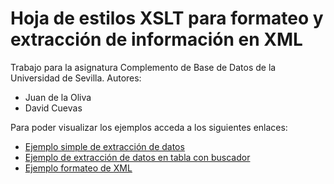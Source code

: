 # Hoja de estilos XSLT para formateo y extracción de información en XML

Trabajo para la asignatura Complemento de Base de Datos de la Universidad de Sevilla.
Autores:
  - Juan de la Oliva
  - David Cuevas

Para poder visualizar los ejemplos acceda a los siguientes enlaces:

  - [Ejemplo simple de extracción de datos](https://juandelaoliva.github.io/CBD/ExtraccionSimpleDatos/Accidentsv1.html)
  - [Ejemplo de extracción de datos en tabla con buscador](https://juandelaoliva.github.io/CBD/EjemploTablaBuscador/salesRecords.html)
  - [Ejemplo formateo de XML](https://juandelaoliva.github.io/CBD/CambiarFormato/salesRecords_formateado.xml)
